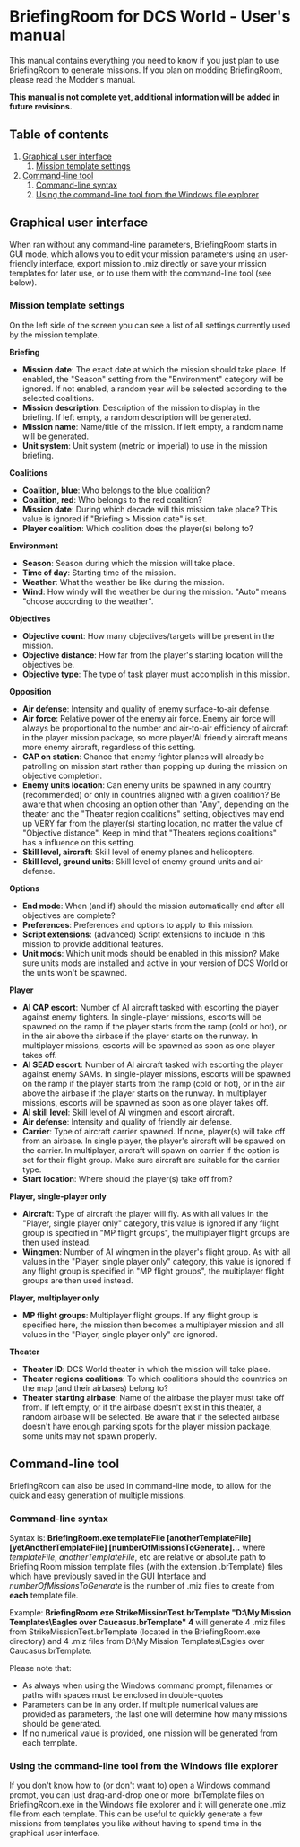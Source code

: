# BriefingRoom for DCS World - User's manual

This manual contains everything you need to know if you just plan to use BriefingRoom to generate missions. If you plan on modding BriefingRoom, please read the Modder's manual.

**This manual is not complete yet, additional information will be added in future revisions.**

## Table of contents
1. [Graphical user interface](#graphical-user-interface)
    1. [Mission template settings](#mission-template-settings)
1. [Command-line tool](#command-line-tool)
    1. [Command-line syntax](#command-line-syntax)
    1. [Using the command-line tool from the Windows file explorer](#using-the-command-line-tool-from-the-windows-file-explorer)

## Graphical user interface

When ran without any command-line parameters, BriefingRoom starts in GUI mode, which allows you to edit your mission parameters using an user-friendly interface, export mission to .miz directly or save your mission templates for later use, or to use them with the command-line tool (see below).

### Mission template settings

On the left side of the screen you can see a list of all settings currently used by the mission template. 

**Briefing**
* **Mission date**: The exact date at which the mission should take place. If enabled, the "Season" setting from the "Environment" category will be ignored. If not enabled, a random year will be selected according to the selected coalitions.
* **Mission description**: Description of the mission to display in the briefing. If left empty, a random description will be generated.
* **Mission name**: Name/title of the mission. If left empty, a random name will be generated.
* **Unit system**: Unit system (metric or imperial) to use in the mission briefing.

**Coalitions**
* **Coalition, blue**: Who belongs to the blue coalition?
* **Coalition, red**: Who belongs to the red coalition?
* **Mission date**: During which decade will this mission take place? This value is ignored if "Briefing > Mission date" is set.
* **Player coalition**: Which coalition does the player(s) belong to?

**Environment**
* **Season**: Season during which the mission will take place.
* **Time of day**: Starting time of the mission.
* **Weather**: What the weather be like during the mission.
* **Wind**: How windy will the weather be during the mission. "Auto" means "choose according to the weather".

**Objectives**
* **Objective count**: How many objectives/targets will be present in the mission.
* **Objective distance**: How far from the player's starting location will the objectives be.
* **Objective type**: The type of task player must accomplish in this mission.

**Opposition**
* **Air defense**: Intensity and quality of enemy surface-to-air defense.
* **Air force**: Relative power of the enemy air force. Enemy air force will always be proportional to the number and air-to-air efficiency of aircraft in the player mission package, so more player/AI friendly aircraft means more enemy aircraft, regardless of this setting.
* **CAP on station**: Chance that enemy fighter planes will already be patrolling on mission start rather than popping up during the mission on objective completion.
* **Enemy units location**: Can enemy units be spawned in any country (recommended) or only in countries aligned with a given coalition? Be aware that when choosing an option other than "Any", depending on the theater and the "Theater region coalitions" setting, objectives may end up VERY far from the player(s) starting location, no matter the value of "Objective distance". Keep in mind that "Theaters regions coalitions" has a influence on this setting.
* **Skill level, aircraft**: Skill level of enemy planes and helicopters.
* **Skill level, ground units**: Skill level of enemy ground units and air defense.

**Options**
* **End mode**: When (and if) should the mission automatically end after all objectives are complete?
* **Preferences**: Preferences and options to apply to this mission.
* **Script extensions**: (advanced) Script extensions to include in this mission to provide additional features.
* **Unit mods**: Which unit mods should be enabled in this mission? Make sure units mods are installed and active in your version of DCS World or the units won't be spawned.

**Player**
* **AI CAP escort**: Number of AI aircraft tasked with escorting the player against enemy fighters. In single-player missions, escorts will be spawned on the ramp if the player starts from the ramp (cold or hot), or in the air above the airbase if the player starts on the runway. In multiplayer missions, escorts will be spawned as soon as one player takes off.
* **AI SEAD escort**: Number of AI aircraft tasked with escorting the player against enemy SAMs. In single-player missions, escorts will be spawned on the ramp if the player starts from the ramp (cold or hot), or in the air above the airbase if the player starts on the runway. In multiplayer missions, escorts will be spawned as soon as one player takes off.
* **AI skill level**: Skill level of AI wingmen and escort aircraft.
* **Air defense**: Intensity and quality of friendly air defense.
* **Carrier**: Type of aircraft carrier spawned. If none, player(s) will take off from an airbase. In single player, the player's aircraft will be spawed on the carrier. In multiplayer, aircraft will spawn on carrier if the option is set for their flight group. Make sure aircraft are suitable for the carrier type.
* **Start location**: Where should the player(s) take off from?

**Player, single-player only**
* **Aircraft**: Type of aircraft the player will fly. As with all values in the "Player, single player only" category, this value is ignored if any flight group is specified in "MP flight groups", the multiplayer flight groups are then used instead.
* **Wingmen**: Number of AI wingmen in the player's flight group. As with all values in the "Player, single player only" category, this value is ignored if any flight group is specified in "MP flight groups", the multiplayer flight groups are then used instead.

**Player, multiplayer only**
* **MP flight groups**: Multiplayer flight groups. If any flight group is specified here, the mission then becomes a multiplayer mission and all values in the "Player, single player only" are ignored.

**Theater**
* **Theater ID**: DCS World theater in which the mission will take place.
* **Theater regions coalitions**: To which coalitions should the countries on the map (and their airbases) belong to?
* **Theater starting airbase**: Name of the airbase the player must take off from. If left empty, or if the airbase doesn't exist in this theater, a random airbase will be selected. Be aware that if the selected airbase doesn't have enough parking spots for the player mission package, some units may not spawn properly.

## Command-line tool

BriefingRoom can also be used in command-line mode, to allow for the quick and easy generation of multiple missions.

### Command-line syntax

Syntax is:
**BriefingRoom.exe templateFile [anotherTemplateFile] [yetAnotherTemplateFile] [numberOfMissionsToGenerate]...**
where *templateFile*, *anotherTemplateFile*, etc are relative or absolute path to Briefing Room mission template files (with the extension .brTemplate) files which have previously saved in the GUI Interface and *numberOfMissionsToGenerate* is the number of .miz files to create from **each** template file.

Example:
**BriefingRoom.exe StrikeMissionTest.brTemplate "D:\My Mission Templates\Eagles over Caucasus.brTemplate" 4**
will generate 4 .miz files from StrikeMissionTest.brTemplate (located in the BriefingRoom.exe directory) and 4 .miz files from D:\My Mission Templates\Eagles over Caucasus.brTemplate.

Please note that:
* As always when using the Windows command prompt, filenames or paths with spaces must be enclosed in double-quotes
* Parameters can be in any order. If multiple numerical values are provided as parameters, the last one will determine how many missions should be generated.
* If no numerical value is provided, one mission will be generated from each template.

### Using the command-line tool from the Windows file explorer

If you don't know how to (or don't want to) open a Windows command prompt, you can just drag-and-drop one or more .brTemplate files on BriefingRoom.exe in the Windows file explorer and it will generate one .miz file from each template. This can be useful to quickly generate a few missions from templates you like without having to spend time in the graphical user interface.
